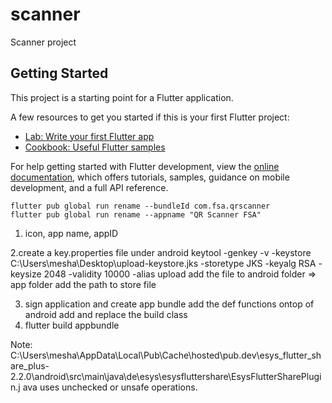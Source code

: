# scanner

Scanner project

## Getting Started

This project is a starting point for a Flutter application.

A few resources to get you started if this is your first Flutter project:

- [Lab: Write your first Flutter app](https://docs.flutter.dev/get-started/codelab)
- [Cookbook: Useful Flutter samples](https://docs.flutter.dev/cookbook)

For help getting started with Flutter development, view the
[online documentation](https://docs.flutter.dev/), which offers tutorials,
samples, guidance on mobile development, and a full API reference.


    flutter pub global run rename --bundleId com.fsa.qrscanner
    flutter pub global run rename --appname "QR Scanner FSA"


1. icon, app name, appID

2.create a key.properties file under android
keytool -genkey -v -keystore C:\Users\mesha\Desktop\upload-keystore.jks -storetype JKS -keyalg RSA -keysize 2048 -validity 10000 -alias upload
add the file to android folder => app folder
add the path to store file

3. sign application and create app bundle
    add the def functions ontop of android
    add and replace the build class
4. flutter build appbundle

Note: C:\Users\mesha\AppData\Local\Pub\Cache\hosted\pub.dev\esys_flutter_share_plus-2.2.0\android\src\main\java\de\esys\esysfluttershare\EsysFlutterSharePlugin.j
ava uses unchecked or unsafe operations.
